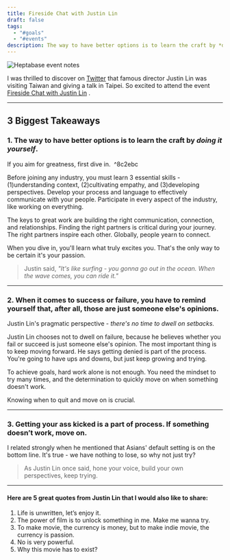 ```yaml
---
title: Fireside Chat with Justin Lin
draft: false
tags:
  - "#goals"
  - "#events"
description: The way to have better options is to learn the craft by *doing it yourself*.
---
```

![Heptabase event notes](hb_firechat_w_justin_lin.png)

I was thrilled to discover on [Twitter](https://twitter.com/pirrer/status/1690650721375674368?ref=chinghannhu.com) that famous director Justin Lin was visiting Taiwan and giving a talk in Taipei. So excited to attend the event [Fireside Chat with Justin Lin](https://www.opentix.life/event/1684491940890546177?ref=chinghannhu.com) .

---
## 3 Biggest Takeaways 
### 1. The way to have better options is to learn the craft by *doing it yourself*.

If you aim for greatness, first dive in.  ^8c2ebc

Before joining any industry, you must learn 3 essential skills - (1)understanding context, (2)cultivating empathy, and (3)developing perspectives. Develop your process and language to effectively communicate with your people. Participate in every aspect of the industry, like working on everything.

The keys to great work are building the right communication, connection, and relationships. Finding the right partners is critical during your journey. The right partners inspire each other. Globally, people yearn to connect.

When you dive in, you'll learn what truly excites you. That's the only way to be certain it's your passion.

> Justin said, *"It's like surfing - you gonna go out in the ocean. When the wave comes, you can ride it."*

--- 
### 2. When it comes to success or failure, you have to remind yourself that, after all, those are just someone else's opinions.

Justin Lin's pragmatic perspective - *there's no time to dwell on setbacks.* 

Justin Lin chooses not to dwell on failure, because he believes whether you fail or succeed is just someone else's opinion. The most important thing is to keep moving forward. He says getting denied is part of the process. You're going to have ups and downs, but just keep growing and trying.

To achieve goals, hard work alone is not enough. You need the mindset to try many times, and the determination to quickly move on when something doesn't work. 

Knowing when to quit and move on is crucial.

---

### 3. Getting your ass kicked is a part of process. If something doesn’t work, move on.

I related strongly when he mentioned that Asians' default setting is on the bottom line. It's true - we have nothing to lose, so why not just try?

> As Justin Lin once said, hone your voice, build your own perspectives, keep trying.

---

#### Here are 5 great quotes from Justin Lin that I would also like to share:

1. Life is unwritten, let’s enjoy it.
2. The power of film is to unlock something in me. Make me wanna try.
3. To make movie, the currency is money, but to make indie movie, the currency is passion.
4. No is very powerful.
5. Why this movie has to exist?